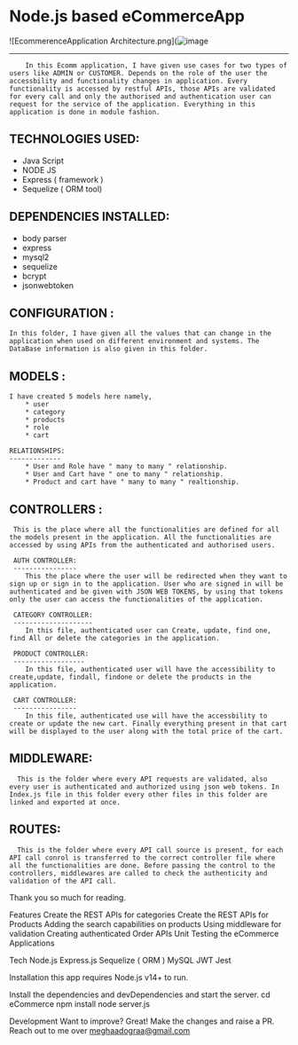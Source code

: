 # Node.js based eCommerceApp 


 ![EcommerenceApplication Architecture.png](![image](https://user-images.githubusercontent.com/76041569/167079010-ac4133b6-1287-4b44-85d6-aa16a994219c.png)

-------------
        In this Ecomm application, I have given use cases for two types of users like ADMIN or CUSTOMER. Depends on the role of the user the accessbility and functionality changes in application. Every functionality is accessed by restful APIs, those APIs are validated for every call and only the authorised and authentication user can request for the service of the application. Everything in this application is done in module fashion.

TECHNOLOGIES USED:
-------------------

* Java Script
* NODE JS
* Express ( framework )
* Sequelize ( ORM tool)

DEPENDENCIES INSTALLED:
------------------------

* body parser
* express
* mysql2
* sequelize
* bcrypt
* jsonwebtoken

CONFIGURATION : 
---------------
    In this folder, I have given all the values that can change in the application when used on different environment and systems. The DataBase information is also given in this folder.

MODELS :
--------
    I have created 5 models here namely, 
        * user
        * category
        * products
        * role
        * cart 

    RELATIONSHIPS:
    -------------
        * User and Role have " many to many " relationship.
        * User and Cart have " one to many " relationship.
        * Product and cart have " many to many " realtionship. 

CONTROLLERS : 
-------------
     This is the place where all the functionalities are defined for all the models present in the application. All the functionalities are accessed by using APIs from the authenticated and authorised users.

     AUTH CONTROLLER:
     ----------------
        This the place where the user will be redirected when they want to sign up or sign in to the application. User who are signed in will be authenticated and be given with JSON WEB TOKENS, by using that tokens only the user can access the functionalities of the application.
    
     CATEGORY CONTROLLER:
     --------------------
        In this file, authenticated user can Create, update, find one, find All or delete the categories in the application.

     PRODUCT CONTROLLER:
     ------------------
        In this file, authenticated user will have the accessibility to create,update, findall, findone or delete the products in the application.

     CART CONTROLLER:
     ----------------
        In this file, authenticated use will have the accessbility to create or update the new cart. Finally everything present in that cart will be displayed to the user along with the total price of the cart.

MIDDLEWARE:
-----------
      This is the folder where every API requests are validated, also every user is authenticated and authorized using json web tokens. In Index.js file in this folder every other files in this folder are linked and exported at once. 

ROUTES:
-------
      This is the folder where every API call source is present, for each API call conrol is transferred to the correct controller file where all the functionalities are done. Before passing the control to the controllers, middlewares are called to check the authenticity and validation of the API call.


Thank you so much for reading.



Features
Create the REST APIs for categories
Create the REST APIs for Products
Adding the search capabilities on products
Using middleware for validation
Creating authenticated Order APIs
Unit Testing the eCommerce Applications



Tech
Node.js
Express.js
Sequelize ( ORM )
MySQL
JWT
Jest

Installation
this app requires Node.js v14+ to run.

Install the dependencies and devDependencies and start the server.
cd eCommerce
npm install
node server.js

Development
Want to improve? Great! Make the changes and raise a PR. Reach out to me over meghaadograa@gmail.com



